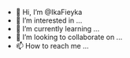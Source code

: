 - 👋 Hi, I’m @IkaFieyka
- 👀 I’m interested in ...
- 🌱 I’m currently learning ...
- 💞️ I’m looking to collaborate on ...
- 📫 How to reach me ...

<!---
IkaFieyka/IkaFieyka is a ✨ special ✨ repository because its `README.md` (this file) appears on your GitHub profile.
You can click the Preview link to take a look at your changes.
--->
